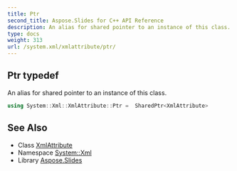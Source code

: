 ```yaml
---
title: Ptr
second_title: Aspose.Slides for C++ API Reference
description: An alias for shared pointer to an instance of this class.
type: docs
weight: 313
url: /system.xml/xmlattribute/ptr/
---
```

## Ptr typedef


An alias for shared pointer to an instance of this class.

```cpp
using System::Xml::XmlAttribute::Ptr =  SharedPtr<XmlAttribute>
```

## See Also

* Class [XmlAttribute](../)
* Namespace [System::Xml](../../)
* Library [Aspose.Slides](../../../)
